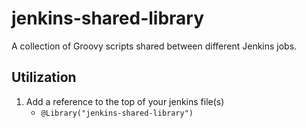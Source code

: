 # jenkins-shared-library
A collection of Groovy scripts shared between different Jenkins jobs.

## Utilization
1. Add a reference to the top of your jenkins file(s)
    - `@Library("jenkins-shared-library")`
